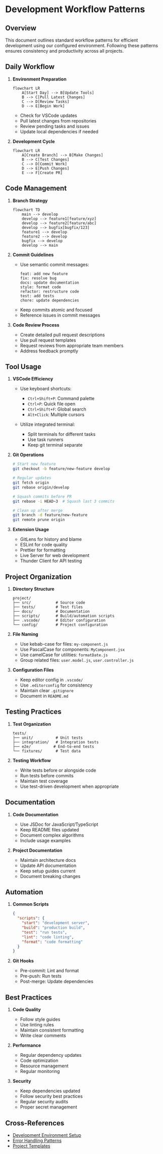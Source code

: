 # Development Workflow Patterns

## Overview

This document outlines standard workflow patterns for efficient development using our configured environment. Following these patterns ensures consistency and productivity across all projects.

## Daily Workflow

1. **Environment Preparation**
   ```mermaid
   flowchart LR
       A[Start Day] --> B[Update Tools]
       B --> C[Pull Latest Changes]
       C --> D[Review Tasks]
       D --> E[Begin Work]
   ```

   - Check for VSCode updates
   - Pull latest changes from repositories
   - Review pending tasks and issues
   - Update local dependencies if needed

2. **Development Cycle**
   ```mermaid
   flowchart LR
       A[Create Branch] --> B[Make Changes]
       B --> C[Test Changes]
       C --> D[Commit Work]
       D --> E[Push Changes]
       E --> F[Create PR]
   ```

## Code Management

1. **Branch Strategy**
   ```mermaid
   flowchart TD
       main --> develop
       develop --> feature1[feature/xyz]
       develop --> feature2[feature/abc]
       develop --> bugfix[bugfix/123]
       feature1 --> develop
       feature2 --> develop
       bugfix --> develop
       develop --> main
   ```

2. **Commit Guidelines**
   - Use semantic commit messages:
     ```
     feat: add new feature
     fix: resolve bug
     docs: update documentation
     style: format code
     refactor: restructure code
     test: add tests
     chore: update dependencies
     ```
   - Keep commits atomic and focused
   - Reference issues in commit messages

3. **Code Review Process**
   - Create detailed pull request descriptions
   - Use pull request templates
   - Request reviews from appropriate team members
   - Address feedback promptly

## Tool Usage

1. **VSCode Efficiency**
   - Use keyboard shortcuts:
     * `Ctrl+Shift+P`: Command palette
     * `Ctrl+P`: Quick file open
     * `Ctrl+Shift+F`: Global search
     * `Alt+Click`: Multiple cursors
   
   - Utilize integrated terminal:
     * Split terminals for different tasks
     * Use task runners
     * Keep git terminal separate

2. **Git Operations**
   ```bash
   # Start new feature
   git checkout -b feature/new-feature develop
   
   # Regular updates
   git fetch origin
   git rebase origin/develop
   
   # Squash commits before PR
   git rebase -i HEAD~3  # Squash last 3 commits
   
   # Clean up after merge
   git branch -d feature/new-feature
   git remote prune origin
   ```

3. **Extension Usage**
   - GitLens for history and blame
   - ESLint for code quality
   - Prettier for formatting
   - Live Server for web development
   - Thunder Client for API testing

## Project Organization

1. **Directory Structure**
   ```
   project/
   ├── src/           # Source code
   ├── tests/         # Test files
   ├── docs/          # Documentation
   ├── scripts/       # Build/automation scripts
   ├── .vscode/       # Editor configuration
   └── config/        # Project configuration
   ```

2. **File Naming**
   - Use kebab-case for files: `my-component.js`
   - Use PascalCase for components: `MyComponent.jsx`
   - Use camelCase for utilities: `formatDate.js`
   - Group related files: `user.model.js`, `user.controller.js`

3. **Configuration Files**
   - Keep editor config in `.vscode/`
   - Use `.editorconfig` for consistency
   - Maintain clear `.gitignore`
   - Document in `README.md`

## Testing Practices

1. **Test Organization**
   ```
   tests/
   ├── unit/          # Unit tests
   ├── integration/   # Integration tests
   ├── e2e/          # End-to-end tests
   └── fixtures/      # Test data
   ```

2. **Testing Workflow**
   - Write tests before or alongside code
   - Run tests before commits
   - Maintain test coverage
   - Use test-driven development when appropriate

## Documentation

1. **Code Documentation**
   - Use JSDoc for JavaScript/TypeScript
   - Keep README files updated
   - Document complex algorithms
   - Include usage examples

2. **Project Documentation**
   - Maintain architecture docs
   - Update API documentation
   - Keep setup guides current
   - Document breaking changes

## Automation

1. **Common Scripts**
   ```json
   {
     "scripts": {
       "start": "development server",
       "build": "production build",
       "test": "run tests",
       "lint": "code linting",
       "format": "code formatting"
     }
   }
   ```

2. **Git Hooks**
   - Pre-commit: Lint and format
   - Pre-push: Run tests
   - Post-merge: Update dependencies

## Best Practices

1. **Code Quality**
   - Follow style guides
   - Use linting rules
   - Maintain consistent formatting
   - Write clear comments

2. **Performance**
   - Regular dependency updates
   - Code optimization
   - Resource management
   - Regular monitoring

3. **Security**
   - Keep dependencies updated
   - Follow security best practices
   - Regular security audits
   - Proper secret management

## Cross-References
- [Development Environment Setup](../../templates/documentation/dev-environment.md)
- [Error Handling Patterns](../coding/error-handling.md)
- [Project Templates](../../templates/project/_index.md)
